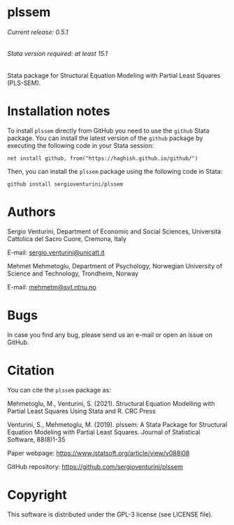 # plssem
###### Current release: 0.5.1
###### Stata version required: at least 15.1
Stata package for Structural Equation Modeling with Partial Least Squares (PLS-SEM).

# Installation notes

To install `plssem` directly from GitHub you need to use the `github` Stata package. You can install the latest version of the `github` package by executing the following code in your Stata session:

    net install github, from("https://haghish.github.io/github/")

Then, you can install the `plssem` package using the following code in Stata:

    github install sergioventurini/plssem

# Authors
Sergio Venturini, Department of Economic and Social Sciences, Università Cattolica del Sacro Cuore, Cremona, Italy

E-mail: sergio.venturini@unicatt.it

Mehmet Mehmetoglu, Department of Psychology, Norwegian University of Science and Technology, Trondheim, Norway

E-mail: mehmetm@svt.ntnu.no

# Bugs
In case you find any bug, please send us an e-mail or open an issue on GitHub.

# Citation
You can cite the `plssem` package as:

Mehmetoglu, M., Venturini, S. (2021). Structural Equation Modelling with Partial Least Squares Using Stata and R. CRC Press

Venturini, S., Mehmetoglu, M. (2019). plssem: A Stata Package for Structural Equation Modeling with Partial Least Squares. Journal of Statistical Software, 88(8)1-35

Paper webpage: https://www.jstatsoft.org/article/view/v088i08

GitHub repository: https://github.com/sergioventurini/plssem

# Copyright
This software is distributed under the GPL-3 license (see LICENSE file).
